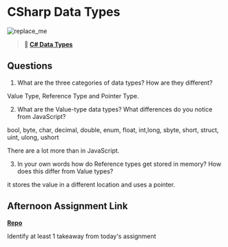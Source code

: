 # CSharp Data Types

![replace_me](https://codeworks.blob.core.windows.net/public/assets/img/illustrations/placeholder.svg)

> **📖 [C# Data Types](https://codeworksacademy.com/fs-student-guide/resources/wk10/01-CSharp-Generics)**

## Questions

1. What are the three categories of data types? How are they different?

Value Type, Reference Type and Pointer Type.

2. What are the Value-type data types? What differences do you notice from JavaScript?

bool, byte, char, decimal, double, enum, float, int,long, sbyte, short, struct, uint, ulong, ushort

There are a lot more than in JavaScript.

3. In your own words how do Reference types get stored in memory? How does this differ from Value types?

it stores the value in a different location and uses a pointer.


## Afternoon Assignment Link

**[Repo](https://github.com/zachrasmussen/burgershack)**

Identify at least 1 takeaway from today's assignment
